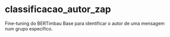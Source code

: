 # classificacao_autor_zap
Fine-tuning do BERTimbau Base para identificar o autor de uma mensagem num grupo específico.

